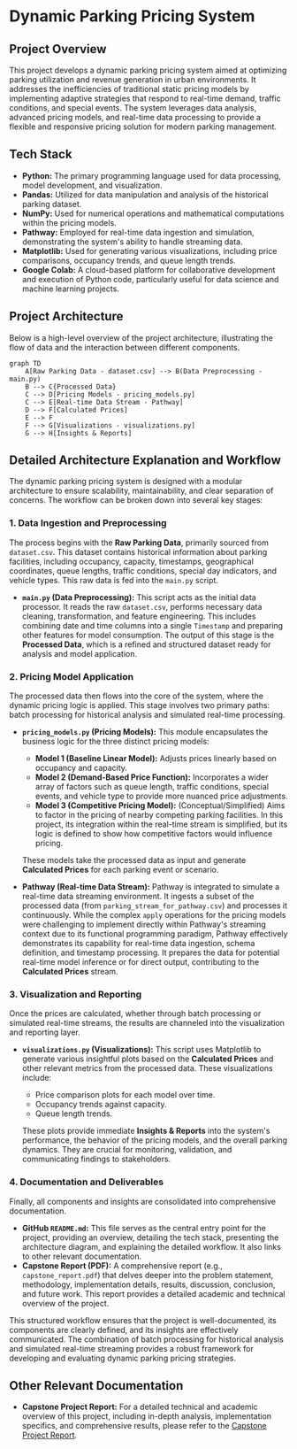 # Dynamic Parking Pricing System

## Project Overview

This project develops a dynamic parking pricing system aimed at optimizing parking utilization and revenue generation in urban environments. It addresses the inefficiencies of traditional static pricing models by implementing adaptive strategies that respond to real-time demand, traffic conditions, and special events. The system leverages data analysis, advanced pricing models, and real-time data processing to provide a flexible and responsive pricing solution for modern parking management.

## Tech Stack

*   **Python:** The primary programming language used for data processing, model development, and visualization.
*   **Pandas:** Utilized for data manipulation and analysis of the historical parking dataset.
*   **NumPy:** Used for numerical operations and mathematical computations within the pricing models.
*   **Pathway:** Employed for real-time data ingestion and simulation, demonstrating the system's ability to handle streaming data.
*   **Matplotlib:** Used for generating various visualizations, including price comparisons, occupancy trends, and queue length trends.
*   **Google Colab:** A cloud-based platform for collaborative development and execution of Python code, particularly useful for data science and machine learning projects.




## Project Architecture

Below is a high-level overview of the project architecture, illustrating the flow of data and the interaction between different components.

```mermaid
graph TD
    A[Raw Parking Data - dataset.csv] --> B(Data Preprocessing - main.py)
    B --> C{Processed Data}
    C --> D[Pricing Models - pricing_models.py]
    C --> E[Real-time Data Stream - Pathway]
    D --> F[Calculated Prices]
    E --> F
    F --> G[Visualizations - visualizations.py]
    G --> H[Insights & Reports]
```

## Detailed Architecture Explanation and Workflow

The dynamic parking pricing system is designed with a modular architecture to ensure scalability, maintainability, and clear separation of concerns. The workflow can be broken down into several key stages:

### 1. Data Ingestion and Preprocessing

The process begins with the **Raw Parking Data**, primarily sourced from `dataset.csv`. This dataset contains historical information about parking facilities, including occupancy, capacity, timestamps, geographical coordinates, queue lengths, traffic conditions, special day indicators, and vehicle types. This raw data is fed into the `main.py` script.

*   **`main.py` (Data Preprocessing):** This script acts as the initial data processor. It reads the raw `dataset.csv`, performs necessary data cleaning, transformation, and feature engineering. This includes combining date and time columns into a single `Timestamp` and preparing other features for model consumption. The output of this stage is the **Processed Data**, which is a refined and structured dataset ready for analysis and model application.

### 2. Pricing Model Application

The processed data then flows into the core of the system, where the dynamic pricing logic is applied. This stage involves two primary paths: batch processing for historical analysis and simulated real-time processing.

*   **`pricing_models.py` (Pricing Models):** This module encapsulates the business logic for the three distinct pricing models:
    *   **Model 1 (Baseline Linear Model):** Adjusts prices linearly based on occupancy and capacity.
    *   **Model 2 (Demand-Based Price Function):** Incorporates a wider array of factors such as queue length, traffic conditions, special events, and vehicle type to provide more nuanced price adjustments.
    *   **Model 3 (Competitive Pricing Model):** (Conceptual/Simplified) Aims to factor in the pricing of nearby competing parking facilities. In this project, its integration within the real-time stream is simplified, but its logic is defined to show how competitive factors would influence pricing.

    These models take the processed data as input and generate **Calculated Prices** for each parking event or scenario.

*   **Pathway (Real-time Data Stream):** Pathway is integrated to simulate a real-time data streaming environment. It ingests a subset of the processed data (from `parking_stream_for_pathway.csv`) and processes it continuously. While the complex `apply` operations for the pricing models were challenging to implement directly within Pathway's streaming context due to its functional programming paradigm, Pathway effectively demonstrates its capability for real-time data ingestion, schema definition, and timestamp processing. It prepares the data for potential real-time model inference or for direct output, contributing to the **Calculated Prices** stream.

### 3. Visualization and Reporting

Once the prices are calculated, whether through batch processing or simulated real-time streams, the results are channeled into the visualization and reporting layer.

*   **`visualizations.py` (Visualizations):** This script uses Matplotlib to generate various insightful plots based on the **Calculated Prices** and other relevant metrics from the processed data. These visualizations include:
    *   Price comparison plots for each model over time.
    *   Occupancy trends against capacity.
    *   Queue length trends.

    These plots provide immediate **Insights & Reports** into the system's performance, the behavior of the pricing models, and the overall parking dynamics. They are crucial for monitoring, validation, and communicating findings to stakeholders.

### 4. Documentation and Deliverables

Finally, all components and insights are consolidated into comprehensive documentation.

*   **GitHub `README.md`:** This file serves as the central entry point for the project, providing an overview, detailing the tech stack, presenting the architecture diagram, and explaining the detailed workflow. It also links to other relevant documentation.
*   **Capstone Report (PDF):** A comprehensive report (e.g., `capstone_report.pdf`) that delves deeper into the problem statement, methodology, implementation details, results, discussion, conclusion, and future work. This report provides a detailed academic and technical overview of the project.

This structured workflow ensures that the project is well-documented, its components are clearly defined, and its insights are effectively communicated. The combination of batch processing for historical analysis and simulated real-time streaming provides a robust framework for developing and evaluating dynamic parking pricing strategies.




## Other Relevant Documentation

*   **Capstone Project Report:** For a detailed technical and academic overview of this project, including in-depth analysis, implementation specifics, and comprehensive results, please refer to the [Capstone Project Report](capstone_report.pdf).


